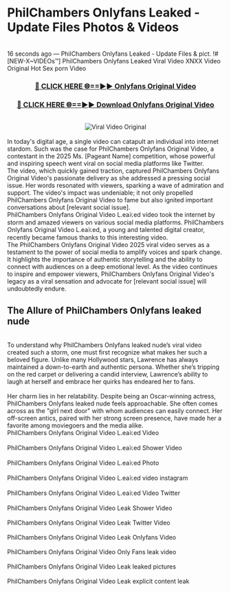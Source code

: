 # PhilChambers Onlyfans Leaked - Update Files Photos & Videos 
<br>
16 seconds ago — PhilChambers Onlyfans Leaked - Update Files & pict. !#[NEW-X~VIDEOs™] PhilChambers Onlyfans Leaked Viral Video XNXX Video Original Hot Sex porn Video
<br>
<div align="center">
<h3><a href="http://freeplayer.one?title=PhilChambers&ref=25OR" rel="nofollow">🔴 CLICK HERE 🌐==►► Onlyfans Original Video</a></h3>
<h3><a href="http://freeplayer.one?title=PhilChambers&ref=25OR" rel="nofollow">🔴 CLICK HERE 🌐==►► Download Onlyfans Original Video</a></h3>
<br>
<a href="http://freeplayer.one?title=PhilChambers&ref=25OR" rel="nofollow" data-target="animated-image.originalLink"><img src="https://i.ibb.co.com/xMMVF88/686577567.gif" alt="Viral Video Original" style="max-width: 100%; display: inline-block;" data-target="animated-image.originalImage"></a>
</div>
<br>
In today's digital age, a single video can catapult an individual into internet stardom. Such was the case for PhilChambers Onlyfans Original Video, a contestant in the 2025 Ms. [Pageant Name] competition, whose powerful and inspiring speech went viral on social media platforms like Twitter.
<br>
The video, which quickly gained traction, captured PhilChambers Onlyfans Original Video's passionate delivery as she addressed a pressing social issue. Her words resonated with viewers, sparking a wave of admiration and support. The video's impact was undeniable; it not only propelled PhilChambers Onlyfans Original Video to fame but also ignited important conversations about [relevant social issue].
<br>
PhilChambers Onlyfans Original Video L.ea𝚔ed video took the internet by storm and amazed viewers on various social media platforms. PhilChambers Onlyfans Original Video L.ea𝚔ed, a young and talented digital creator, recently became famous thanks to this interesting video.
<br>
The PhilChambers Onlyfans Original Video 2025 viral video serves as a testament to the power of social media to amplify voices and spark change. It highlights the importance of authentic storytelling and the ability to connect with audiences on a deep emotional level. As the video continues to inspire and empower viewers, PhilChambers Onlyfans Original Video's legacy as a viral sensation and advocate for [relevant social issue] will undoubtedly endure.
<br>
<h2>The Allure of PhilChambers Onlyfans leaked nude</h2>
<br>
To understand why PhilChambers Onlyfans leaked nude’s viral video created such a storm, one must first recognize what makes her such a beloved figure. Unlike many Hollywood stars, Lawrence has always maintained a down-to-earth and authentic persona. Whether she’s tripping on the red carpet or delivering a candid interview, Lawrence’s ability to laugh at herself and embrace her quirks has endeared her to fans.
<br><br>
Her charm lies in her relatability. Despite being an Oscar-winning actress, PhilChambers Onlyfans leaked nude feels approachable. She often comes across as the "girl next door" with whom audiences can easily connect. Her off-screen antics, paired with her strong screen presence, have made her a favorite among moviegoers and the media alike.
<br>
PhilChambers Onlyfans Original Video L.ea𝚔ed Video
<br><br>
PhilChambers Onlyfans Original Video L.ea𝚔ed Shower Video
<br><br>
PhilChambers Onlyfans Original Video L.ea𝚔ed Photo
<br><br>
PhilChambers Onlyfans Original Video L.ea𝚔ed video instagram
<br><br>
PhilChambers Onlyfans Original Video L.ea𝚔ed Video Twitter
<br><br>
PhilChambers Onlyfans Original Video Leak Shower Video
<br><br>
PhilChambers Onlyfans Original Video Leak Twitter Video
<br><br>
PhilChambers Onlyfans Original Video Leak Onlyfans Video
<br><br>
PhilChambers Onlyfans Original Video Only Fans leak video
<br><br>
PhilChambers Onlyfans Original Video Leak leaked pictures
<br><br>
PhilChambers Onlyfans Original Video Leak explicit content leak